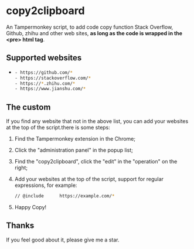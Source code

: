 # copy2clipboard
An Tampermonkey script, to add code copy function Stack Overflow, Github, zhihu and other web sites, **as long as the code is wrapped in the \<pre\> html tag**.

## Supported websites

- ```bash
  - https://github.com/*
  - https://stackoverflow.com/*
  - https://*.zhihu.com/*
  - https://www.jianshu.com/*
  ```

## The custom

If you find any website that not in the above list, you can add your websites at the top of the script.there is some steps:

1. Find the Tampermonkey extension in the Chrome;

2. Click the "administration panel" in the popup list;

3. Find the "copy2clipboard", click the "edit" in the "operation" on the right;

4. Add your websites at the top of the script, support for regular expressions, for example:

   ```bash
   // @include      https://example.com/*
   ```

5. Happy Copy!

## Thanks

If you feel good about it, please give me a star.